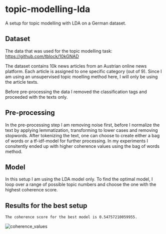 # topic-modelling-lda
A setup for topic modelling with LDA on a German dataset.

## Dataset
The data that was used for the topic modelling task:
https://github.com/tblock/10kGNAD

The dataset contains 10k news articles from an Austrian online news platform. Each article is assigned to one specific category (out of 9).
Since I am using an unsupervised topic moelling method here, I will only be using the article texts.

Before pre-processing the data I removed the classification tags and proceeded with the texts only.

## Pre-processing
In the pre-processing step I am removing noise first, before I normalize the text by applying lemmatization, transforming to lower cases and removing stopwords. 
After tokenizing the text, one can choose to create either a bag of words or a tf-idf-model for further processing.
In my experiments I consitently ended up with higher coherence values using the bag of words method.

## Model
In this setup I am using the LDA model only. 
To find the optimal model, I loop over a range of possible topic numbers and choose the one with the highest coherence score.

## Results for the best setup

```shell
The coherence score for the best model is 0.54757210059955.
```
![coherence_values](https://user-images.githubusercontent.com/33003249/99414366-06242f80-28f7-11eb-90a2-9a30c886a94d.png)
